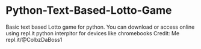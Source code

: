 # Python-Text-Based-Lotto-Game
Basic text based Lotto game for python. You can download or access online using repl.it python interpitor for devices like chromebooks
Credit: Me repl.it/@ColbzDaBoss1
